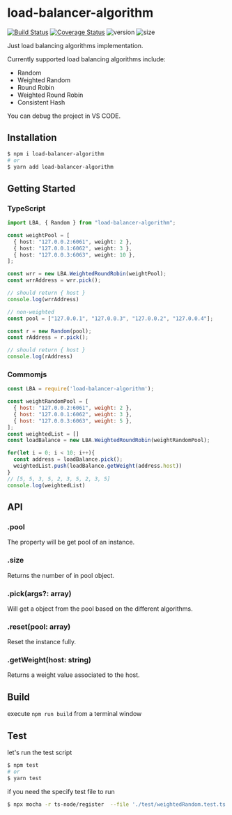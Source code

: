 # load-balancer-algorithm
[![Build Status](https://travis-ci.com/xu8511831/load-balancers.svg?branch=master)](https://travis-ci.com/xu8511831/load-balancers) [![Coverage Status](https://coveralls.io/repos/github/xu8511831/load-balancers/badge.svg)](https://coveralls.io/github/xu8511831/load-balancers) ![version](https://img.shields.io/npm/v/load-balancer-algorithm?color=brightgreen) ![size](https://img.shields.io/bundlephobia/min/load-balancer-algorithm?color=brightgreen)

Just load balancing algorithms implementation.

Currently supported load balancing algorithms include:
- Random
- Weighted Random
- Round Robin
- Weighted Round Robin
- Consistent Hash

You can debug the project in VS CODE.

## Installation
```bash
$ npm i load-balancer-algorithm
# or
$ yarn add load-balancer-algorithm
```

## Getting Started

### TypeScript
```ts
import LBA, { Random } from "load-balancer-algorithm";

const weightPool = [
  { host: "127.0.0.2:6061", weight: 2 },
  { host: "127.0.0.1:6062", weight: 3 },
  { host: "127.0.0.3:6063", weight: 10 },
];

const wrr = new LBA.WeightedRoundRobin(weightPool);
const wrrAddress = wrr.pick();

// should return { host }
console.log(wrrAddress)

// non-weighted
const pool = ["127.0.0.1", "127.0.0.3", "127.0.0.2", "127.0.0.4"];

const r = new Random(pool);
const rAddress = r.pick();

// should return { host }
console.log(rAddress)
```

### Commomjs
```js
const LBA = require('load-balancer-algorithm');

const weightRandomPool = [
  { host: "127.0.0.2:6061", weight: 2 },
  { host: "127.0.0.1:6062", weight: 3 },
  { host: "127.0.0.3:6063", weight: 5 },
];
const weightedList = []
const loadBalance = new LBA.WeightedRoundRobin(weightRandomPool);

for(let i = 0; i < 10; i++){
  const address = loadBalance.pick();
  weightedList.push(loadBalance.getWeight(address.host))
}
// [5, 5, 3, 5, 2, 3, 5, 2, 3, 5]
console.log(weightedList)
```

## API
### .pool
The property will be get pool of an instance.

### .size
Returns the number of in pool object.

### .pick(args?: array)
Will get a object from the pool based on the different algorithms.

### .reset(pool: array)
Reset the instance fully.

### .getWeight(host: string)
Returns a weight value associated to the host.


## Build

execute `npm run build` from a terminal window

## Test

let's run the test script

```bash
$ npm test
# or
$ yarn test
```

if you need the specify test file to run

```bash
$ npx mocha -r ts-node/register  --file './test/weightedRandom.test.ts'
```